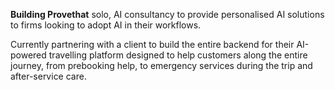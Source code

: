**Building Provethat** solo, AI consultancy to provide personalised AI solutions to firms looking to adopt AI in their workflows.

Currently partnering with a client to build the entire backend for their AI-powered travelling platform designed to help customers along the entire journey, from prebooking help, to emergency services during the trip and after-service care.
